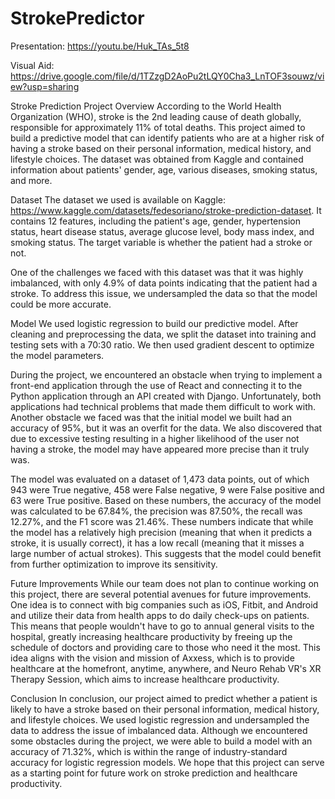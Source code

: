# StrokePredictor

Presentation: https://youtu.be/Huk_TAs_5t8

Visual Aid: https://drive.google.com/file/d/1TZzgD2AoPu2tLQY0Cha3_LnTOF3souwz/view?usp=sharing

Stroke Prediction Project
Overview
According to the World Health Organization (WHO), stroke is the 2nd leading cause of death globally, responsible for approximately 11% of total deaths. This project aimed to build a predictive model that can identify patients who are at a higher risk of having a stroke based on their personal information, medical history, and lifestyle choices. The dataset was obtained from Kaggle and contained information about patients' gender, age, various diseases, smoking status, and more.

Dataset
The dataset we used is available on Kaggle: https://www.kaggle.com/datasets/fedesoriano/stroke-prediction-dataset. It contains 12 features, including the patient's age, gender, hypertension status, heart disease status, average glucose level, body mass index, and smoking status. The target variable is whether the patient had a stroke or not.

One of the challenges we faced with this dataset was that it was highly imbalanced, with only 4.9% of data points indicating that the patient had a stroke. To address this issue, we undersampled the data so that the model could be more accurate.

Model
We used logistic regression to build our predictive model. After cleaning and preprocessing the data, we split the dataset into training and testing sets with a 70:30 ratio. We then used gradient descent to optimize the model parameters.

During the project, we encountered an obstacle when trying to implement a front-end application through the use of React and connecting it to the Python application through an API created with Django. Unfortunately, both applications had technical problems that made them difficult to work with. Another obstacle we faced was that the initial model we built had an accuracy of 95%, but it was an overfit for the data. We also discovered that due to excessive testing resulting in a higher likelihood of the user not having a stroke, the model may have appeared more precise than it truly was.

The model was evaluated on a dataset of 1,473 data points, out of which 943 were True negative, 458 were False negative, 9 were False positive and 63 were True positive. Based on these numbers, the accuracy of the model was calculated to be 67.84%, the precision was 87.50%, the recall was 12.27%, and the F1 score was 21.46%. These numbers indicate that while the model has a relatively high precision (meaning that when it predicts a stroke, it is usually correct), it has a low recall (meaning that it misses a large number of actual strokes). This suggests that the model could benefit from further optimization to improve its sensitivity.

Future Improvements
While our team does not plan to continue working on this project, there are several potential avenues for future improvements. One idea is to connect with big companies such as iOS, Fitbit, and Android and utilize their data from health apps to do daily check-ups on patients. This means that people wouldn't have to go to annual general visits to the hospital, greatly increasing healthcare productivity by freeing up the schedule of doctors and providing care to those who need it the most. This idea aligns with the vision and mission of Axxess, which is to provide healthcare at the homefront, anytime, anywhere, and Neuro Rehab VR's XR Therapy Session, which aims to increase healthcare productivity.

Conclusion
In conclusion, our project aimed to predict whether a patient is likely to have a stroke based on their personal information, medical history, and lifestyle choices. We used logistic regression and undersampled the data to address the issue of imbalanced data. Although we encountered some obstacles during the project, we were able to build a model with an accuracy of 71.32%, which is within the range of industry-standard accuracy for logistic regression models. We hope that this project can serve as a starting point for future work on stroke prediction and healthcare productivity.





